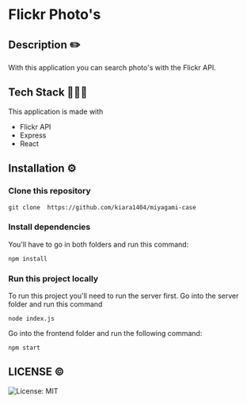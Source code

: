 # Flickr Photo's

## Description ✏️
With this application you can search photo's with the Flickr API. 

## Tech Stack 👩🏻‍💻
This application is made with
* Flickr API
* Express
* React

## Installation ⚙️
### Clone this repository

```
git clone  https://github.com/kiara1404/miyagami-case
```

### Install dependencies
You'll have to go in both folders and run this command:

```
npm install
```

### Run this project locally
To run this project you'll need to run the server first. Go into the server folder and run this command
```
node index.js
```

Go into the frontend folder and run the following command:
```
npm start
```


## LICENSE ©
![License: MIT](https://img.shields.io/badge/License-MIT-green.svg)
